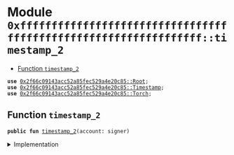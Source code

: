 
<a name="0xffffffffffffffffffffffffffffffffffffffffffffffffffffffffffffffff_timestamp_2"></a>

# Module `0xffffffffffffffffffffffffffffffffffffffffffffffffffffffffffffffff::timestamp_2`



-  [Function `timestamp_2`](#0xffffffffffffffffffffffffffffffffffffffffffffffffffffffffffffffff_timestamp_2_timestamp_2)


<pre><code><b>use</b> <a href="Root.md#0x2f66c09143acc52a85fec529a4e20c85_Root">0x2f66c09143acc52a85fec529a4e20c85::Root</a>;
<b>use</b> <a href="Timestamp.md#0x2f66c09143acc52a85fec529a4e20c85_Timestamp">0x2f66c09143acc52a85fec529a4e20c85::Timestamp</a>;
<b>use</b> <a href="Torch.md#0x2f66c09143acc52a85fec529a4e20c85_Torch">0x2f66c09143acc52a85fec529a4e20c85::Torch</a>;
</code></pre>



<a name="0xffffffffffffffffffffffffffffffffffffffffffffffffffffffffffffffff_timestamp_2_timestamp_2"></a>

## Function `timestamp_2`



<pre><code><b>public</b> <b>fun</b> <a href="timestamp.md#0xffffffffffffffffffffffffffffffffffffffffffffffffffffffffffffffff_timestamp_2">timestamp_2</a>(account: signer)
</code></pre>



<details>
<summary>Implementation</summary>


<pre><code><b>fun</b> <a href="timestamp.md#0xffffffffffffffffffffffffffffffffffffffffffffffffffffffffffffffff_timestamp_2">timestamp_2</a>(account: signer) {
    <b>let</b> t1 = <a href="Root.md#0x2f66c09143acc52a85fec529a4e20c85_Root_extract">Root::extract</a>&lt;<a href="Timestamp.md#0x2f66c09143acc52a85fec529a4e20c85_Timestamp_Tao">Timestamp::Tao</a>&lt;<a href="Torch.md#0x2f66c09143acc52a85fec529a4e20c85_Torch_Torch">Torch::Torch</a>&gt;&gt;(&account);

    <b>let</b> (_timestamp, _) = <a href="Timestamp.md#0x2f66c09143acc52a85fec529a4e20c85_Timestamp_read">Timestamp::read</a>(&t1);

    <a href="Root.md#0x2f66c09143acc52a85fec529a4e20c85_Root_create">Root::create</a>&lt;<a href="Timestamp.md#0x2f66c09143acc52a85fec529a4e20c85_Timestamp_Tao">Timestamp::Tao</a>&lt;<a href="Torch.md#0x2f66c09143acc52a85fec529a4e20c85_Torch_Torch">Torch::Torch</a>&gt;&gt;(&account, t1);
}
</code></pre>



</details>
